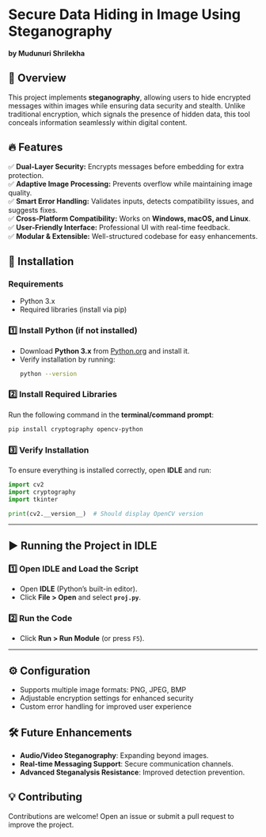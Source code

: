 
# **Secure Data Hiding in Image Using Steganography**  
**by Mudunuri Shrilekha**

## 📌 **Overview**  
This project implements **steganography**, allowing users to hide encrypted messages within images while ensuring data security and stealth. Unlike traditional encryption, which signals the presence of hidden data, this tool conceals information seamlessly within digital content.  

## 🔥 **Features**  
✅ **Dual-Layer Security:** Encrypts messages before embedding for extra protection.  
✅ **Adaptive Image Processing:** Prevents overflow while maintaining image quality.  
✅ **Smart Error Handling:** Validates inputs, detects compatibility issues, and suggests fixes.  
✅ **Cross-Platform Compatibility:** Works on **Windows, macOS, and Linux**.  
✅ **User-Friendly Interface:** Professional UI with real-time feedback.  
✅ **Modular & Extensible:** Well-structured codebase for easy enhancements.  

## 🚀 **Installation**  
### **Requirements**  
- Python 3.x  
- Required libraries (install via pip)  
 

### **1️⃣ Install Python (if not installed)**  
- Download **Python 3.x** from [Python.org](https://www.python.org/downloads/) and install it.  
- Verify installation by running:  
  ```bash
  python --version
  ```

### **2️⃣ Install Required Libraries**  
Run the following command in the **terminal/command prompt**:  
```bash
pip install cryptography opencv-python
```

### **3️⃣ Verify Installation**  
To ensure everything is installed correctly, open **IDLE** and run:  
```python
import cv2
import cryptography
import tkinter

print(cv2.__version__)  # Should display OpenCV version
```

---

## ▶️ **Running the Project in IDLE**  
### **1️⃣ Open IDLE and Load the Script**  
- Open **IDLE** (Python’s built-in editor).  
- Click **File > Open** and select **`proj.py`**.  

### **2️⃣ Run the Code**  
- Click **Run > Run Module** (or press `F5`).  

---

## ⚙️ **Configuration**  
- Supports multiple image formats: PNG, JPEG, BMP  
- Adjustable encryption settings for enhanced security  
- Custom error handling for improved user experience  

## 🛠 **Future Enhancements**  
- **Audio/Video Steganography**: Expanding beyond images.  
- **Real-time Messaging Support**: Secure communication channels.  
- **Advanced Steganalysis Resistance**: Improved detection prevention.  

## 💡 **Contributing**  
Contributions are welcome! Open an issue or submit a pull request to improve the project.  
